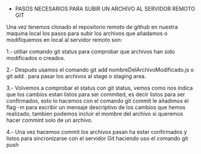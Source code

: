 - PASOS NECESARIOS PARA SUBIR UN ARCHIVO AL SERVIDOR REMOTO GIT

Una vez tenemos clonado el repositorio remoto de github en nuestra maquina local los pasos para subir los archivos que añadamos o modifiquemos en local al servidor remoto son:

1.- utiliar comando git status para comprobar que archivos han sido modificados o creados.

2.- Después usamos el comando git add nombreDelArchivoModificado.js o git add . para pasar los archivos al stage o staging area.

3.- Volvemos a comprobar el status con git status, vemos como nos indica que los cambios estan listos para ser commited, es decir listos para ser confirmados, esto lo hacemos con el comando git commit le añadimos el flag -m para escribir  un mensaje descriptivo de los cambios que hemos realizado, tambien podemos incluir el mombre del archivo si queremos hacer commint solo de un archivo.

4.- Una vez hacemos commit los archivos pasan ha estar confirmados y listos para sincronizarse con el servidor Git haciendo uso el comando git push